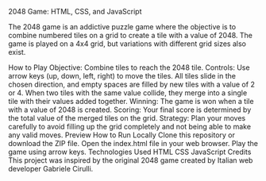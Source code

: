 2048 Game: HTML, CSS, and JavaScript

The 2048 game is an addictive puzzle game where the objective is to combine numbered tiles on a grid to create a tile with a value of 2048. The game is played on a 4x4 grid, but variations with different grid sizes also exist.

How to Play
Objective: Combine tiles to reach the 2048 tile.
Controls:
Use arrow keys (up, down, left, right) to move the tiles.
All tiles slide in the chosen direction, and empty spaces are filled by new tiles with a value of 2 or 4.
When two tiles with the same value collide, they merge into a single tile with their values added together.
Winning: The game is won when a tile with a value of 2048 is created.
Scoring: Your final score is determined by the total value of the merged tiles on the grid.
Strategy: Plan your moves carefully to avoid filling up the grid completely and not being able to make any valid moves.
Preview
How to Run Locally
Clone this repository or download the ZIP file.
Open the index.html file in your web browser.
Play the game using arrow keys.
Technologies Used
HTML
CSS
JavaScript
Credits
This project was inspired by the original 2048 game created by Italian web developer Gabriele Cirulli.

